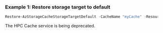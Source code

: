 ### Example 1: Restore storage target to default
```powershell
Restore-AzStorageCacheStorageTargetDefault -CacheName "myCache" -ResourceGroupName "myResourceGroup" -StorageTargetName "myTarget"
```

The HPC Cache service is being deprecated.

